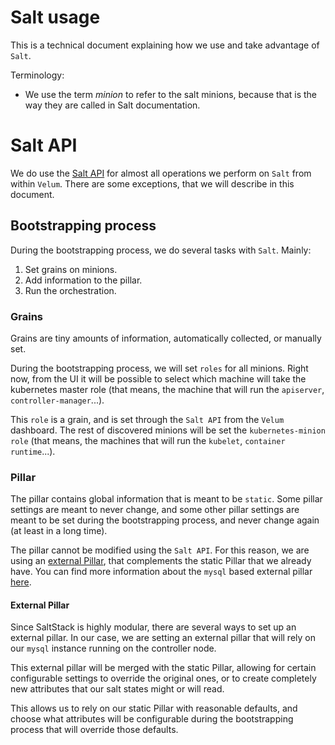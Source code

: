 # Salt usage

This is a technical document explaining how we use and take advantage of `Salt`.

Terminology:

- We use the term *minion* to refer to the salt minions, because that is the way they are called in
  Salt documentation.

# Salt API

We do use the [Salt API](https://docs.saltstack.com/en/latest/ref/netapi/all/salt.netapi.rest_cherrypy.html)
for almost all operations we perform on `Salt` from within `Velum`. There are some exceptions, that
we will describe in this document.

## Bootstrapping process

During the bootstrapping process, we do several tasks with `Salt`. Mainly:

1. Set grains on minions.
2. Add information to the pillar.
3. Run the orchestration.

### Grains

Grains are tiny amounts of information, automatically collected, or manually set.

During the bootstrapping process, we will set `roles` for all minions. Right now, from the UI it
will be possible to select which machine will take the kubernetes master role (that means, the
machine that will run the `apiserver`, `controller-manager`...).

This `role` is a grain, and is set through the `Salt API` from the `Velum` dashboard. The rest of
discovered minions will be set the `kubernetes-minion` `role` (that means, the machines that will
run the `kubelet`, `container runtime`...).

### Pillar

The pillar contains global information that is meant to be `static`. Some pillar settings are meant
to never change, and some other pillar settings are meant to be set during the bootstrapping
process, and never change again (at least in a long time).

The pillar cannot be modified using the `Salt API`. For this reason, we are using an [external
Pillar](https://docs.saltstack.com/en/latest/ref/pillar/all/salt.pillar.mysql.html), that
complements the static Pillar that we already have. You can find more information about the `mysql`
based external pillar [here](https://docs.saltstack.com/en/latest/ref/pillar/all/salt.pillar.sql_base.html).

#### External Pillar

Since SaltStack is highly modular, there are several ways to set up an external pillar. In our case,
we are setting an external pillar that will rely on our `mysql` instance running on the controller
node.

This external pillar will be merged with the static Pillar, allowing for certain configurable
settings to override the original ones, or to create completely new attributes that our salt states
might or will read.

This allows us to rely on our static Pillar with reasonable defaults, and choose what attributes
will be configurable during the bootstrapping process that will override those defaults.

